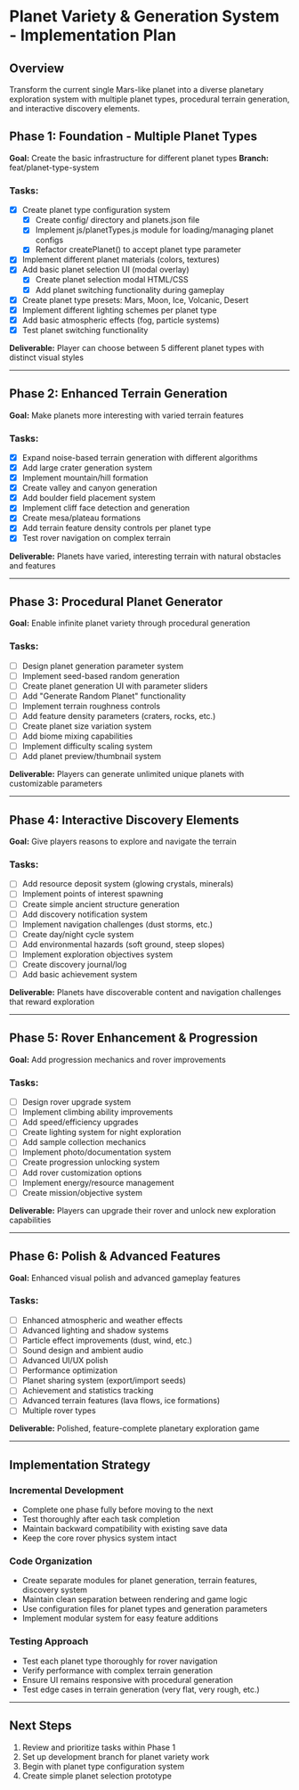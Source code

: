 # Planet Variety & Generation System - Implementation Plan

## Overview
Transform the current single Mars-like planet into a diverse planetary exploration system with multiple planet types, procedural terrain generation, and interactive discovery elements.

## Phase 1: Foundation - Multiple Planet Types
**Goal:** Create the basic infrastructure for different planet types
**Branch:** feat/planet-type-system 

### Tasks:
- [x] Create planet type configuration system
  - [x] Create config/ directory and planets.json file
  - [x] Implement js/planetTypes.js module for loading/managing planet configs
  - [x] Refactor createPlanet() to accept planet type parameter
- [x] Implement different planet materials (colors, textures)
- [x] Add basic planet selection UI (modal overlay)
  - [x] Create planet selection modal HTML/CSS
  - [x] Add planet switching functionality during gameplay
- [x] Create planet type presets: Mars, Moon, Ice, Volcanic, Desert
- [x] Implement different lighting schemes per planet type
- [x] Add basic atmospheric effects (fog, particle systems)
- [x] Test planet switching functionality

**Deliverable:** Player can choose between 5 different planet types with distinct visual styles

---

## Phase 2: Enhanced Terrain Generation
**Goal:** Make planets more interesting with varied terrain features

### Tasks:
- [x] Expand noise-based terrain generation with different algorithms
- [x] Add large crater generation system
- [x] Implement mountain/hill formation
- [x] Create valley and canyon generation
- [x] Add boulder field placement system
- [x] Implement cliff face detection and generation
- [x] Create mesa/plateau formations
- [x] Add terrain feature density controls per planet type
- [x] Test rover navigation on complex terrain

**Deliverable:** Planets have varied, interesting terrain with natural obstacles and features

---

## Phase 3: Procedural Planet Generator
**Goal:** Enable infinite planet variety through procedural generation

### Tasks:
- [ ] Design planet generation parameter system
- [ ] Implement seed-based random generation
- [ ] Create planet generation UI with parameter sliders
- [ ] Add "Generate Random Planet" functionality
- [ ] Implement terrain roughness controls
- [ ] Add feature density parameters (craters, rocks, etc.)
- [ ] Create planet size variation system
- [ ] Add biome mixing capabilities
- [ ] Implement difficulty scaling system
- [ ] Add planet preview/thumbnail system

**Deliverable:** Players can generate unlimited unique planets with customizable parameters

---

## Phase 4: Interactive Discovery Elements
**Goal:** Give players reasons to explore and navigate the terrain

### Tasks:
- [ ] Add resource deposit system (glowing crystals, minerals)
- [ ] Implement points of interest spawning
- [ ] Create simple ancient structure generation
- [ ] Add discovery notification system
- [ ] Implement navigation challenges (dust storms, etc.)
- [ ] Create day/night cycle system
- [ ] Add environmental hazards (soft ground, steep slopes)
- [ ] Implement exploration objectives system
- [ ] Create discovery journal/log
- [ ] Add basic achievement system

**Deliverable:** Planets have discoverable content and navigation challenges that reward exploration

---

## Phase 5: Rover Enhancement & Progression
**Goal:** Add progression mechanics and rover improvements

### Tasks:
- [ ] Design rover upgrade system
- [ ] Implement climbing ability improvements
- [ ] Add speed/efficiency upgrades
- [ ] Create lighting system for night exploration
- [ ] Add sample collection mechanics
- [ ] Implement photo/documentation system
- [ ] Create progression unlocking system
- [ ] Add rover customization options
- [ ] Implement energy/resource management
- [ ] Create mission/objective system

**Deliverable:** Players can upgrade their rover and unlock new exploration capabilities

---

## Phase 6: Polish & Advanced Features
**Goal:** Enhanced visual polish and advanced gameplay features

### Tasks:
- [ ] Enhanced atmospheric and weather effects
- [ ] Advanced lighting and shadow systems
- [ ] Particle effect improvements (dust, wind, etc.)
- [ ] Sound design and ambient audio
- [ ] Advanced UI/UX polish
- [ ] Performance optimization
- [ ] Planet sharing system (export/import seeds)
- [ ] Achievement and statistics tracking
- [ ] Advanced terrain features (lava flows, ice formations)
- [ ] Multiple rover types

**Deliverable:** Polished, feature-complete planetary exploration game

---

## Implementation Strategy

### Incremental Development
- Complete one phase fully before moving to the next
- Test thoroughly after each task completion
- Maintain backward compatibility with existing save data
- Keep the core rover physics system intact

### Code Organization
- Create separate modules for planet generation, terrain features, discovery system
- Maintain clean separation between rendering and game logic
- Use configuration files for planet types and generation parameters
- Implement modular system for easy feature additions

### Testing Approach
- Test each planet type thoroughly for rover navigation
- Verify performance with complex terrain generation
- Ensure UI remains responsive with procedural generation
- Test edge cases in terrain generation (very flat, very rough, etc.)

---

## Next Steps
1. Review and prioritize tasks within Phase 1
2. Set up development branch for planet variety work  
3. Begin with planet type configuration system
4. Create simple planet selection prototype